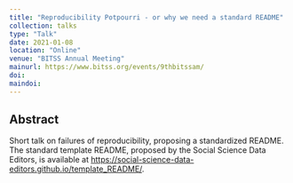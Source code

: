 ```yaml
---
title: "Reproducibility Potpourri - or why we need a standard README"
collection: talks
type: "Talk"
date: 2021-01-08
location: "Online"
venue: "BITSS Annual Meeting"
mainurl: https://www.bitss.org/events/9thbitssam/
doi: 
maindoi: 
---
```


## Abstract

Short talk on failures of reproducibility, proposing a standardized README. The standard template README, proposed by the Social Science Data Editors, is available at <https://social-science-data-editors.github.io/template_README/>.